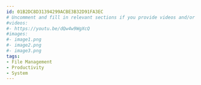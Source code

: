```yaml
---
id: 01B2DC8D31394299ACBE3B32D91FA3EC
# Uncomment and fill in relevant sections if you provide videos and/or images
#videos:
#- https://youtu.be/dQw4w9WgXcQ
#images:
#- image1.png
#- image2.png
#- image3.png
tags:
- File Management
- Productivity
- System
---
```

